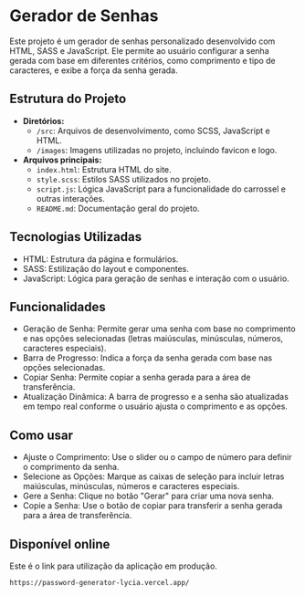 # Gerador de Senhas

Este projeto é um gerador de senhas personalizado desenvolvido com HTML, SASS e JavaScript. Ele permite ao usuário configurar a senha gerada com base em diferentes critérios, como comprimento e tipo de caracteres, e exibe a força da senha gerada.

## Estrutura do Projeto

- **Diretórios:**
  - `/src`: Arquivos de desenvolvimento, como SCSS, JavaScript e HTML.
  - `/images`: Imagens utilizadas no projeto, incluindo favicon e logo.
- **Arquivos principais:**
  - `index.html`: Estrutura HTML do site.
  - `style.scss`: Estilos SASS utilizados no projeto.
  - `script.js`: Lógica JavaScript para a funcionalidade do carrossel e outras interações.
  - `README.md`: Documentação geral do projeto.

## Tecnologias Utilizadas

- HTML: Estrutura da página e formulários.
- SASS: Estilização do layout e componentes.
- JavaScript: Lógica para geração de senhas e interação com o usuário.

## Funcionalidades

- Geração de Senha: Permite gerar uma senha com base no comprimento e nas opções selecionadas (letras maiúsculas, minúsculas, números, caracteres especiais).
- Barra de Progresso: Indica a força da senha gerada com base nas opções selecionadas.
- Copiar Senha: Permite copiar a senha gerada para a área de transferência.
- Atualização Dinâmica: A barra de progresso e a senha são atualizadas em tempo real conforme o usuário ajusta o comprimento e as opções.

## Como usar

- Ajuste o Comprimento: Use o slider ou o campo de número para definir o comprimento da senha.
- Selecione as Opções: Marque as caixas de seleção para incluir letras maiúsculas, minúsculas, números e caracteres especiais.
- Gere a Senha: Clique no botão "Gerar" para criar uma nova senha.
- Copie a Senha: Use o botão de copiar para transferir a senha gerada para a área de transferência.

## Disponível online
Este é o link para utilização da aplicação em produção.

```bash
https://password-generator-lycia.vercel.app/
```
